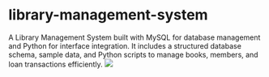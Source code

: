 # library-management-system
A Library Management System built with MySQL for database management and  Python for interface integration. It includes a structured database schema,  sample data, and Python scripts to manage books, members, and loan transactions efficiently.
<img src="https://github.com/mrowurakwarteng/library-management-system/blob/main/ERD.jpg">
